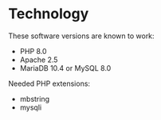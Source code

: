 # Technology
These software versions are known to work:
* PHP 8.0
* Apache 2.5
* MariaDB 10.4 or MySQL 8.0

Needed PHP extensions:
* mbstring
* mysqli
